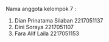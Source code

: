 Nama anggota kelompok 7 :
1. Dian Prinatama Silaban	2217051137
2. Dini Soraya	2217051107
3. Fara Alif Laila	2217051153
